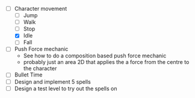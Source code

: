 - [ ] Character movement
	- [ ] Jump
	- [ ] Walk
	- [ ] Stop
	- [x] Idle
	- [ ] Fall
- [ ] Push Force mechanic
	- See how to do a composition based push force mechanic
	- probably just an area 2D that applies the a force from the centre to the character
- [ ] Bullet Time
- [ ] Design and implement 5 spells 
- [ ] Design a test level to try out the spells on